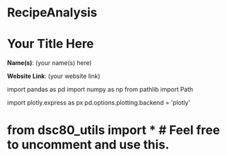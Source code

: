 # RecipeAnalysis

# Your Title Here

**Name(s)**: (your name(s) here)

**Website Link**: (your website link)

import pandas as pd
import numpy as np
from pathlib import Path

import plotly.express as px
pd.options.plotting.backend = 'plotly'

# from dsc80_utils import * # Feel free to uncomment and use this.

